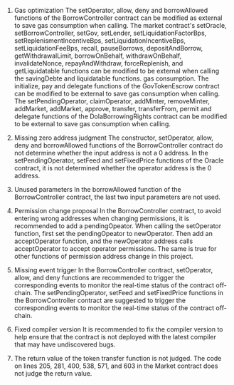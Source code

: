 1. Gas optimization
The setOperator, allow, deny and borrowAllowed functions of the BorrowController contract can be modified as external to save gas consumption when calling.
The market contract's setOracle, setBorrowController, setGov, setLender, setLiquidationFactorBps, setReplenismentIncentiveBps, setLiquidationIncentiveBps, setLiquidationFeeBps, recall, pauseBorrows, depositAndBorrow, getWithdrawalLimit, borrowOnBehalf, withdrawOnBehalf, invalidateNonce, repayAndWithdraw, forceReplenish, and getLiquidatable functions can be modified to be external when calling the savingDebte and liquidatable functions. gas consumption.
The initialize, pay and delegate functions of the GovTokenEscrow contract can be modified to be external to save gas consumption when calling.
The setPendingOperator, claimOperator, addMinter, removeMinter, addMarket, addMarket, approve, transfer, transferFrom, permit and delegate functions of the DolaBorrowingRights contract can be modified to be external to save gas consumption when calling.

2. Missing zero address judgment
The constructor, setOperator, allow, deny and borrowAllowed functions of the BorrowController contract do not determine whether the input address is not a 0 address.
In the setPendingOperator, setFeed and setFixedPrice functions of the Oracle contract, it is not determined whether the operator address is the 0 address.


3. Unused parameters
In the borrowAllowed function of the BorrowController contract, the last two input parameters are not used.

4. Permission change proposal
In the BorrowController contract, to avoid entering wrong addresses when changing permissions, it is recommended to add a pendingOpeator. When calling the setOperator function, first set the pendingOpeator to newOperator. Then add an acceptOperator function, and the newOperator address calls acceptOperator to accept operator permissions. 
The same is true for other functions of permission address change in this project.

5. Missing event trigger
In the BorrowController contract, setOperator, allow, and deny functions are recommended to trigger the corresponding events to monitor the real-time status of the contract off-chain.
The setPendingOperator, setFeed and setFixedPrice functions in the BorrowController contract are suggested to trigger the corresponding events to monitor the real-time status of the contract off-chain.

6. Fixed compiler version
It is recommended to fix the compiler version to help ensure that the contract is not deployed with the latest compiler that may have undiscovered bugs.

7. The return value of the token transfer function is not judged.
The code on lines 205, 281, 400, 538, 571, and 603 in the Market contract does not judge the return value.


